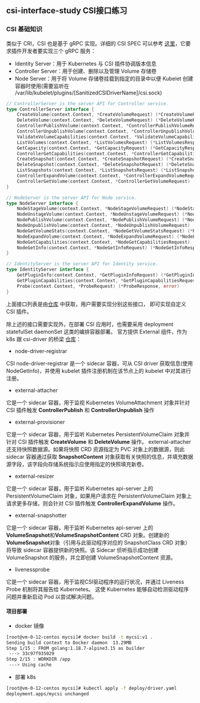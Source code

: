 ## csi-interface-study CSI接口练习

### CSI 基础知识
类似于 CRI，CSI 也是基于 gRPC 实现。详细的 CSI SPEC 可以参考 [这里](https://github.com/container-storage-interface)，它要求插件开发者要实现三个 gRPC 服务：
- Identity Server：用于 Kubernetes 与 CSI 插件协调版本信息
- Controller Server：用于创建、删除以及管理 Volume 存储卷
- Node Server：用于将 Volume 存储卷挂载到指定的目录中以便 Kubelet 创建容器时使用(需要监听在 /var/lib/kubelet/plugins/[SanitizedCSIDriverName]/csi.sock)
```go
// ControllerServer is the server API for Controller service.
type ControllerServer interface {
    CreateVolume(context.Context, *CreateVolumeRequest) (*CreateVolumeResponse, error)
    DeleteVolume(context.Context, *DeleteVolumeRequest) (*DeleteVolumeResponse, error)
    ControllerPublishVolume(context.Context, *ControllerPublishVolumeRequest) (*ControllerPublishVolumeResponse, error)
    ControllerUnpublishVolume(context.Context, *ControllerUnpublishVolumeRequest) (*ControllerUnpublishVolumeResponse, error)
    ValidateVolumeCapabilities(context.Context, *ValidateVolumeCapabilitiesRequest) (*ValidateVolumeCapabilitiesResponse, error)
    ListVolumes(context.Context, *ListVolumesRequest) (*ListVolumesResponse, error)
    GetCapacity(context.Context, *GetCapacityRequest) (*GetCapacityResponse, error)
    ControllerGetCapabilities(context.Context, *ControllerGetCapabilitiesRequest) (*ControllerGetCapabilitiesResponse, error)
    CreateSnapshot(context.Context, *CreateSnapshotRequest) (*CreateSnapshotResponse, error)
    DeleteSnapshot(context.Context, *DeleteSnapshotRequest) (*DeleteSnapshotResponse, error)
    ListSnapshots(context.Context, *ListSnapshotsRequest) (*ListSnapshotsResponse, error)
    ControllerExpandVolume(context.Context, *ControllerExpandVolumeRequest) (*ControllerExpandVolumeResponse, error)
    ControllerGetVolume(context.Context, *ControllerGetVolumeRequest) (*ControllerGetVolumeResponse, error)
}

// NodeServer is the server API for Node service.
type NodeServer interface {
    NodeStageVolume(context.Context, *NodeStageVolumeRequest) (*NodeStageVolumeResponse, error)
    NodeUnstageVolume(context.Context, *NodeUnstageVolumeRequest) (*NodeUnstageVolumeResponse, error)
    NodePublishVolume(context.Context, *NodePublishVolumeRequest) (*NodePublishVolumeResponse, error)
    NodeUnpublishVolume(context.Context, *NodeUnpublishVolumeRequest) (*NodeUnpublishVolumeResponse, error)
    NodeGetVolumeStats(context.Context, *NodeGetVolumeStatsRequest) (*NodeGetVolumeStatsResponse, error)
    NodeExpandVolume(context.Context, *NodeExpandVolumeRequest) (*NodeExpandVolumeResponse, error)
    NodeGetCapabilities(context.Context, *NodeGetCapabilitiesRequest) (*NodeGetCapabilitiesResponse, error)
    NodeGetInfo(context.Context, *NodeGetInfoRequest) (*NodeGetInfoResponse, error)
}

// IdentityServer is the server API for Identity service.
type IdentityServer interface {
    GetPluginInfo(context.Context, *GetPluginInfoRequest) (*GetPluginInfoResponse, error)
    GetPluginCapabilities(context.Context, *GetPluginCapabilitiesRequest) (*GetPluginCapabilitiesResponse, error)
    Probe(context.Context, *ProbeRequest) (*ProbeResponse, error)
}
```
上面接口列表是由[仓库](https://github.com/container-storage-interface/spec/blob/master/lib/go/csi/csi.pb.go) 中获取，用户需要实现分别这些接口，
即可实现自定义 CSI 插件。

除上述的接口需要实现外，在部署 CSI 应用时，也需要采用 deployment statefulSet daemonSet 这类的编排容器部署。
官方提供 External 组件，作为 k8s 跟 csi-driver 的桥梁 [仓库](https://github.com/orgs/kubernetes-csi/repositories?type=all)：
- node-driver-registrar

CSI node-driver-registrar 是一个 sidecar 容器，可从 CSI driver 获取信息(使用 NodeGetInfo)，并使用 kubelet 插件注册机制在该节点上的 kubelet 中对其进行注册。


- external-attacher

它是一个 sidecar 容器，用于监视 Kubernetes VolumeAttachment 对象并针对 CSI 插件触发 **ControllerPublish** 和 **ControllerUnpublish** 操作


- external-provisioner

它是一个 sidecar 容器，用于监听 Kubernetes PersistentVolumeClaim 对象并针对 CSI 插件触发 **CreateVolume** 和 **DeleteVolume** 操作。
external-attacher 还支持快照数据源。如果将快照 CRD 资源指定为 PVC 对象上的数据源，则此 sidecar 容器通过获取 **SnapshotContent** 对象获取有关快照的信息，并填充数据源字段，该字段向存储系统指示应使用指定的快照填充新卷。


- external-resizer

它是一个 sidecar 容器，用于监听 Kubernetes api-server 上的 PersistentVolumeClaim 对象，如果用户请求在 PersistentVolumeClaim 对象上请求更多存储，则会针对 CSI 插件触发 **ControllerExpandVolume** 操作。


- external-snapshotter

它是一个 sidecar 容器，用于监听 Kubernetes api-server 上的 **VolumeSnapshot**和**VolumeSnapshotContent** CRD 对象。创建新的 **VolumeSnapshot**对象（引用与此驱动程序对应的 SnapshotClass CRD 对象）将导致 sidecar 容器提供新的快照。该 Sidecar 侦听指示成功创建 VolumeSnapshot 的服务，并立即创建 VolumeSnapshotContent 资源。


- livenessprobe

它是一个 sidecar 容器，用于监视CSI驱动程序的运行状况，并通过 Liveness Probe 机制将其报告给 Kubernetes。 这使 Kubernetes 能够自动检测驱动程序问题并重新启动 Pod 以尝试解决问题。

#### 项目部署
- docker 镜像
```bash
[root@vm-0-12-centos mycsi]# docker build -t mycsi:v1 .
Sending build context to Docker daemon  13.29MB
Step 1/15 : FROM golang:1.18.7-alpine3.15 as builder
 ---> 33c97f935029
Step 2/15 : WORKDIR /app
 ---> Using cache
```
- 部署 k8s
```bash
[root@vm-0-12-centos mycsi]# kubectl apply -f deploy/driver.yaml
deployment.apps/mycsi unchanged
```
